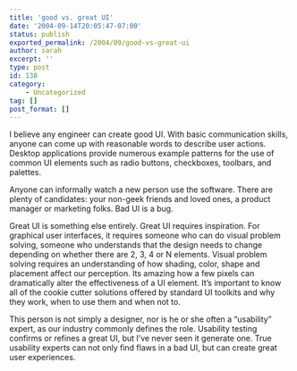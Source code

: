 ```yaml
---
title: 'good vs. great UI'
date: '2004-09-14T20:05:47-07:00'
status: publish
exported_permalink: /2004/09/good-vs-great-ui
author: sarah
excerpt: ''
type: post
id: 138
category:
    - Uncategorized
tag: []
post_format: []
---
```

I believe any engineer can create good UI. With basic communication skills, anyone can come up with reasonable words to describe user actions. Desktop applications provide numerous example patterns for the use of common UI elements such as radio buttons, checkboxes, toolbars, and palettes.

Anyone can informally watch a new person use the software. There are plenty of candidates: your non-geek friends and loved ones, a product manager or marketing folks. Bad UI is a bug.

Great UI is something else entirely. Great UI requires inspiration. For graphical user interfaces, it requires someone who can do visual problem solving, someone who understands that the design needs to change depending on whether there are 2, 3, 4 or N elements. Visual problem solving requires an understanding of how shading, color, shape and placement affect our perception. Its amazing how a few pixels can dramatically alter the effectiveness of a UI element. It’s important to know all of the cookie cutter solutions offered by standard UI toolkits and why they work, when to use them and when not to.

This person is not simply a designer, nor is he or she often a “usability” expert, as our industry commonly defines the role. Usability testing confirms or refines a great UI, but I’ve never seen it generate one. True usability experts can not only find flaws in a bad UI, but can create great user experiences.